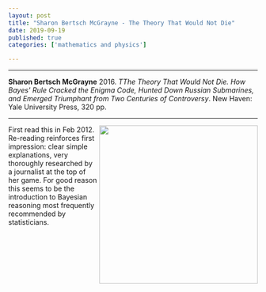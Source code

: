 ```yaml
---
layout: post
title: "Sharon Bertsch McGrayne - The Theory That Would Not Die"
date: 2019-09-19
published: true
categories: ['mathematics and physics']

---
```



***
<b>Sharon Bertsch McGrayne</b> 2016. _TThe Theory That Would Not Die. How Bayes' Rule Cracked the Enigma Code, Hunted Down Russian Submarines, and Emerged Triumphant from Two Centuries of Controversy_. New Haven: Yale University Press, 320 pp.

***


<img align="right" width="320" src="https://yalebooks.yale.edu/sites/default/files/styles/book_jacket/public/imagecache/external/2b431d126e7aea1707e695a3b54860f9.jpg?itok=JLKxbi16" alt="">  First read this in Feb 2012.  Re-reading reinforces first impression: clear simple explanations, very thoroughly researched by a journalist at the top of her game.  For good reason this seems to be the introduction to Bayesian reasoning most frequently recommended by statisticians.



